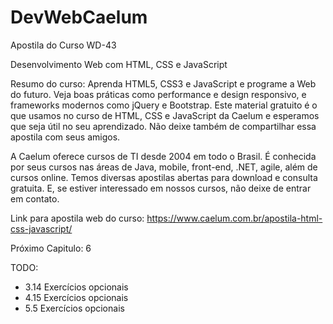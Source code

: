 # DevWebCaelum

Apostila do Curso WD-43

Desenvolvimento Web com HTML, CSS e JavaScript

Resumo do curso:
Aprenda HTML5, CSS3 e JavaScript e programe a Web do futuro. Veja boas práticas como performance e design responsivo, e frameworks modernos como jQuery e Bootstrap. Este material gratuito é o que usamos no curso de HTML, CSS e JavaScript da Caelum e esperamos que seja útil no seu aprendizado. Não deixe também de compartilhar essa apostila com seus amigos.

A Caelum oferece cursos de TI desde 2004 em todo o Brasil. É conhecida por seus cursos nas áreas de Java, mobile, front-end, .NET, agile, além de cursos online. Temos diversas apostilas abertas para download e consulta gratuita. E, se estiver interessado em nossos cursos, não deixe de entrar em contato.

Link para apostila web do curso: https://www.caelum.com.br/apostila-html-css-javascript/ 

Próximo Capitulo: 6

TODO:
* 3.14 Exercícios opcionais
* 4.15 Exercícios opcionais
* 5.5 Exercícios opcionais
